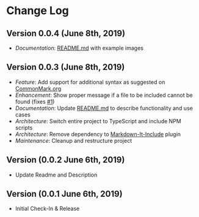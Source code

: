 # Change Log

## Version 0.0.4 (June 8th, 2019)

- _Documentation_: [README.md](https://github.com/SIPS1980/vscode-markdown-preview-include/blob/master/README.md) with example images

## Version 0.0.3 (June 8th, 2019)

- _Feature_: Add support for additional syntax as suggested on [CommonMark.org](https://commonmark.org/)
- _Enhancement_: Show proper message if a file to be included cannot be found (fixes [#1](https://github.com/SIPS1980/vscode-markdown-preview-include/issues/1))
- _Documentation_: Update [README.md](https://github.com/SIPS1980/vscode-markdown-preview-include/blob/master/README.md) to describe functionality and use cases
- _Architecture_: Switch entire project to TypeScript and include NPM scripts
- _Architecture_: Remove dependency to [Markdown-It-Include](https://github.com/camelaissani/markdown-it-include) plugin
- _Maintenance_: Cleanup and restructure project

## Version (0.0.2 June 6th, 2019)

- Update Readme and Description

## Version (0.0.1 June 6th, 2019)

- Initial Check-In & Release

